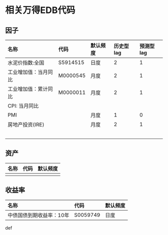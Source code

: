 # 相关万得EDB代码

## 因子

| 名称 | 代码 | 默认频度 | 历史型lag | 预测型lag |
| :--- | :--- | :--- | :--- | :--- |
| 水泥价指数:全国 | S5914515 | 日度 | 2 | 1 |
| 工业增加值：当月同比 | M0000545 | 月度 | 2 | 1 |
| 工业增加值：累计同比 | M0000011 | 月度 | 2 | 1 |
| CPI: 当月同比 |  |  |  |  |
| PMI |  | 月度 | 1 | 0 |
| 房地产投资\(IRE\) |  | 月度 | 2 | 1 |
|  |  |  |  |  |
|  |  |  |  |  |
|  |  |  |  |  |
|  |  |  |  |  |
|  |  |  |  |  |

## 资产

| 名称 | 代码 | 默认频度 |
| :--- | :--- | :--- |
|  |  |  |

## 收益率

| 名称 | 代码 | 默认频度 |
| :--- | :--- | :--- |
| 中债国债到期收益率：10年 | S0059749 | 日度 |

def

